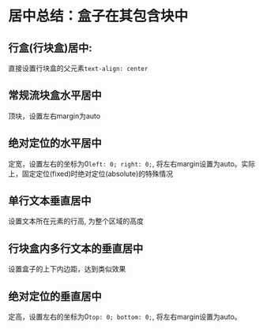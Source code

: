 # 居中总结：盒子在其包含块中

## 行盒(行块盒)居中:  
 直接设置行块盒的父元素`text-align: center`
 
## 常规流块盒水平居中  
 顶块，设置左右margin为auto
 
 ## 绝对定位的水平居中  
  定宽，设置左右的坐标为0`left: 0; right: 0;`, 将左右margin设置为auto。实际上，固定定位(fixed)时绝对定位(absolute)的特殊情况

## 单行文本垂直居中  
 设置文本所在元素的行高, 为整个区域的高度
 
## 行块盒内多行文本的垂直居中  
 设置盒子的上下内边距，达到类似效果
 
## 绝对定位的垂直居中  
 定高，设置左右的坐标为0`top: 0; bottom: 0;`, 将左右margin设置为auto。
  
